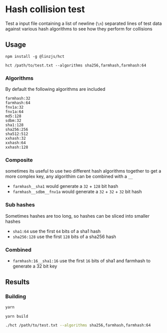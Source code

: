 # Hash collision test

Test a input file containing a list of newline (`\n`) separated lines of test data against various hash algorithms to see how they perform for collisions


## Usage
```
npm install -g @linzjs/hct

hct /path/to/test.txt --algorithms sha256,farmhash,farmhash:64
```

### Algorithms 

By default the following algorithms are included

```
farmhash:32 
farmhash:64 
fnv1a:32 
fnv1a:64 
md5:128 
sdbm:32 
sha1:128 
sha256:256 
sha512:512 
xxhash:32 
xxhash:64
xxhash:128 
```
### Composite
sometimes its useful to use two different hash algorithms together to get a more complex key, any algorithim can be combined with a `__`

- `farmhash__sha1` would generate a `32` + `128` bit hash
- `farmhash__sdbm__fnv1a` would generate a `32` + `32` + `32` bit hash

### Sub hashes

Sometimes hashes are too long, so hashes can be sliced into smaller hashes

- `sha1:64` use the first `64` bits of a sha1 hash
- `sha256:128` use the first `128` bits of a sha256 hash

### Combined

- `farmhash:16__sha1:16` use the first `16` bits of sha1 and farmhash to generate a 32 bit key

## Results


### Building

```bash
yarn

yarn build

./hct /path/to/test.txt --algorithms sha256,farmhash,farmhash:64
```